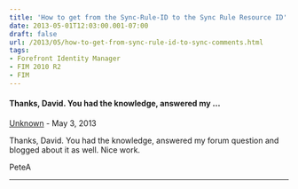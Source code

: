 ```yaml
---
title: 'How to get from the Sync-Rule-ID to the Sync Rule Resource ID'
date: 2013-05-01T12:03:00.001-07:00
draft: false
url: /2013/05/how-to-get-from-sync-rule-id-to-sync-comments.html
tags: 
- Forefront Identity Manager
- FIM 2010 R2
- FIM
---
```


#### Thanks, David. You had the knowledge, answered my ...
[Unknown](https://www.blogger.com/profile/15296851519869737050 "noreply@blogger.com") - <time datetime="2013-05-01T13:29:18.011-07:00">May 3, 2013</time>

Thanks, David. You had the knowledge, answered my forum question and blogged about it as well. Nice work.  
  
PeteA
<hr />
